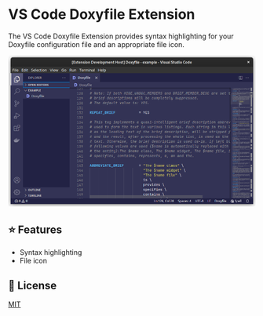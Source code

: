 # VS Code Doxyfile Extension

The VS Code Doxyfile Extension provides syntax highlighting for your Doxyfile configuration file and an appropriate file
icon.

![VS Code Doxyfile Extension](resources/screenshot.png)

## ⭐ Features

 - Syntax highlighting
 - File icon

## 📝 License

[MIT](LICENSE)